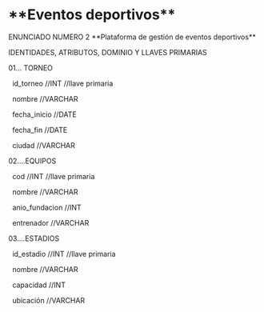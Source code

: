# \*\*Eventos deportivos\*\*

ENUNCIADO NUMERO 2 \*\*Plataforma de gestión de eventos deportivos\*\*

IDENTIDADES, ATRIBUTOS, DOMINIO Y LLAVES PRIMARIAS



01... TORNEO

 	id\_torneo  	//INT	//llave primaria

 	nombre     	//VARCHAR

 	fecha\_inicio	//DATE

 	fecha\_fin	//DATE

 	ciudad		//VARCHAR



02....EQUIPOS

 	cod		//INT	//llave primaria

 	nombre		//VARCHAR

 	anio\_fundacion	//INT

 	entrenador	//VARCHAR



03....ESTADIOS

 	id\_estadio	//INT	//llave primaria

 	nombre		//VARCHAR

 	capacidad	//INT

 	ubicación	//VARCHAR

